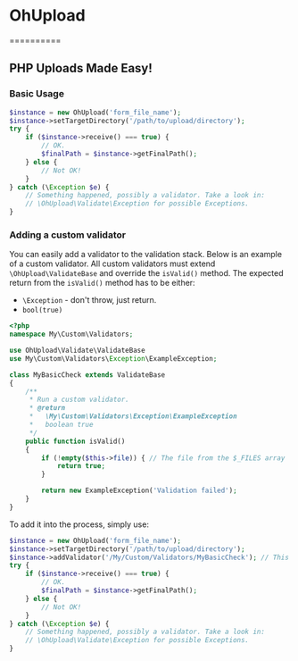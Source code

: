 # OhUpload
==========

## PHP Uploads Made Easy!

### Basic Usage

```php
$instance = new OhUpload('form_file_name');
$instance->setTargetDirectory('/path/to/upload/directory');
try {
    if ($instance->receive() === true) {
        // OK.
        $finalPath = $instance->getFinalPath();
    } else {
        // Not OK!
    }
} catch (\Exception $e) {
    // Something happened, possibly a validator. Take a look in:
    // \OhUpload\Validate\Exception for possible Exceptions.
}
```


### Adding a custom validator

You can easily add a validator to the validation stack. Below is an example of a custom validator.
All custom validators must extend `\OhUpload\ValidateBase` and override the `isValid()` method. The expected return
from the `isValid()` method has to be either:
 * `\Exception` - don't throw, just return.
 * `bool(true)`

```php
<?php
namespace My\Custom\Validators;

use OhUpload\Validate\ValidateBase
use My\Custom\Validators\Exception\ExampleException;

class MyBasicCheck extends ValidateBase
{
    /**
     * Run a custom validator.
     * @return
     *   \My\Custom\Validators\Exception\ExampleException
     *   boolean true
     */
    public function isValid()
    {
        if (!empty($this->file)) { // The file from the $_FILES array
            return true;
        }

        return new ExampleException('Validation failed');
    }
}
```

To add it into the process, simply use:

```php
$instance = new OhUpload('form_file_name');
$instance->setTargetDirectory('/path/to/upload/directory');
$instance->addValidator('/My/Custom/Validators/MyBasicCheck'); // This is a string, not an instance.
try {
    if ($instance->receive() === true) {
        // OK.
        $finalPath = $instance->getFinalPath();
    } else {
        // Not OK!
    }
} catch (\Exception $e) {
    // Something happened, possibly a validator. Take a look in:
    // \OhUpload\Validate\Exception for possible Exceptions.
}
```
